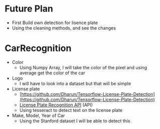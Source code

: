 # Future Plan
- First Build own detection for lisence plate
- Using the cleaning methods, and see the changes


# CarRecognition
-   Color
	- Using Numpy Array, I will take the color of the pixel and using average get the color of the car
-   Logo
	-   I will have to look into a dataset but that will be simple
-   License plate
	- [https://github.com/Dharun/Tensorflow-License-Plate-Detection](https://github.com/Dharun/Tensorflow-License-Plate-Detection)
	-  [License Plate Recognition API](https://app.platerecognizer.com/accounts/login/?next=/) (API)
	- Using tesseract to detect text on the license plate
-   Make, Model, Year of Car
	- Using the Stanford dataset I will be able to detect this
